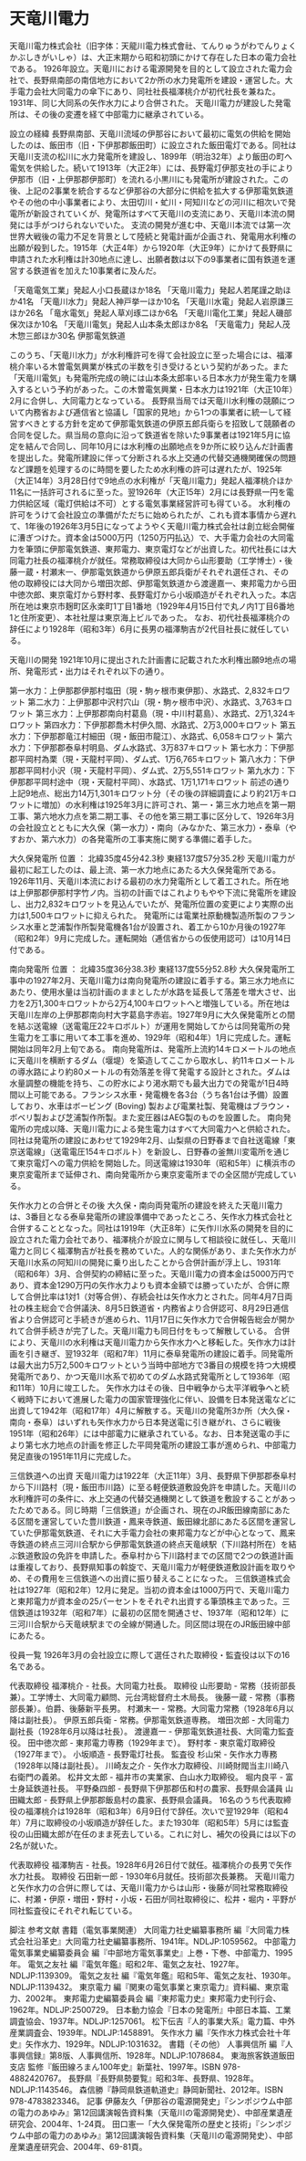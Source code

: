 # 天竜川電力

天竜川電力株式会社（旧字体：天龍󠄂川電力株式會社󠄁、てんりゅうがわでんりょく かぶしきがいしゃ）は、大正末期から昭和初頭にかけて存在した日本の電力会社である。
1926年設立。天竜川における電源開発を目的として設立された電力会社で、長野県南部の南信地方において2か所の水力発電所を建設・運営した。大手電力会社大同電力の傘下にあり、同社社長福澤桃介が初代社長を兼ねた。1931年、同じ大同系の矢作水力により合併された。
天竜川電力が建設した発電所は、その後の変遷を経て中部電力に継承されている。

設立の経緯
長野県南部、天竜川流域の伊那谷において最初に電気の供給を開始したのは、飯田市（旧・下伊那郡飯田町）に設立された飯田電灯である。同社は天竜川支流の松川に水力発電所を建設し、1899年（明治32年）より飯田の町へ電気を供給した。続いて1913年（大正2年）には、長野電灯伊那支社の手により伊那市（旧・上伊那郡伊那町）を流れる小黒川にも発電所が建設された。この後、上記の2事業を統合するなど伊那谷の大部分に供給を拡大する伊那電気鉄道やその他の中小事業者により、太田切川・虻川・阿知川などの河川に相次いで発電所が新設されていくが、発電所はすべて天竜川の支流にあり、天竜川本流の開発には手がつけられないでいた。
支流の開発が進む中、天竜川本流では第一次世界大戦後の電力不足を背景として陸続と発電計画が企画され、発電用水利権の出願が殺到した。1915年（大正4年）から1920年（大正9年）にかけて長野県に申請された水利権は計30地点に達し、出願者数は以下の9事業者に国有鉄道を運営する鉄道省を加えた10事業者に及んだ。

「天竜電気工業」発起人小口長蔵ほか18名
「天竜川電力」発起人若尾謹之助ほか41名
「天竜川水力」発起人神戸挙一ほか10名
「天竜川水電」発起人岩原謙三ほか26名
「竜水電気」発起人草刈琢二ほか6名
「天竜川電化工業」発起人磯部保次ほか10名
「天竜川電気」発起人山本条太郎ほか8名
「天竜電力」発起人茂木惣三郎ほか30名
伊那電気鉄道

このうち、「天竜川水力」が水利権許可を得て会社設立に至った場合には、福澤桃介率いる木曽電気興業が株式の半数を引き受けるという契約があった。また「天竜川電気」も発電所完成の暁には山本条太郎率いる日本水力が発生電力を購入するという予約があった。この木曽電気興業・日本水力は1921年（大正10年）2月に合併し、大同電力となっている。
長野県当局では天竜川水利権の競願について内務省および逓信省と協議し「国家的見地」から1つの事業者に統一して経営すべきとする方針を定めて伊那電気鉄道の伊原五郎兵衛らを招致して競願者の合同を促した。県当局の意向に沿って鉄道省を除いた9事業者は1921年5月に協定を結んで合同し、同年10月には水利権の出願地点を9か所に絞り込んだ計画書を提出した。発電所建設に伴って分断される水上交通の代替交通機関確保の問題など課題を処理するのに時間を要したため水利権の許可は遅れたが、1925年（大正14年）3月28日付で9地点の水利権が「天竜川電力」発起人福澤桃介ほか11名に一括許可されるに至った。翌1926年（大正15年）2月には長野県一円を電力供給区域（電灯供給は不可）とする電気事業経営許可も得ている。
水利権の許可をうけて会社設立の準備がただちに始められたが、これも資本事情から遅れて、1年後の1926年3月5日になってようやく天竜川電力株式会社は創立総会開催に漕ぎつけた。資本金は5000万円（1250万円払込）で、大手電力会社の大同電力を筆頭に伊那電気鉄道、東邦電力、東京電灯などが出資した。初代社長には大同電力社長の福澤桃介が就任。常務取締役は大同から山形要助（工学博士）・後藤一蔵・村瀬末一、伊那電気鉄道から伊原五郎兵衛がそれぞれ選任され、その他の取締役には大同から増田次郎、伊那電気鉄道から渡邊嘉一、東邦電力から田中徳次郎、東京電灯から野村孝、長野電灯から小坂順造がそれぞれ入った。本店所在地は東京市麹町区永楽町1丁目1番地（1929年4月15日付で丸ノ内1丁目6番地1と住所変更）、本社社屋は東京海上ビルであった。
なお、初代社長福澤桃介の辞任により1928年（昭和3年）6月に長男の福澤駒吉が2代目社長に就任している。

天竜川の開発
1921年10月に提出された計画書に記載された水利権出願9地点の場所、発電形式・出力はそれぞれ以下の通り。

第一水力：上伊那郡伊那村塩田（現・駒ヶ根市東伊那）、水路式、2,832キロワット
第二水力：上伊那郡中沢村穴山（現・駒ヶ根市中沢）、水路式、3,763キロワット
第三水力：上伊那郡南向村葛島（現・中川村葛島）、水路式、2万1,324キロワット
第四水力：下伊那郡喬木村伊久間、水路式、2万3,000キロワット
第五水力：下伊那郡竜江村細田（現・飯田市龍江）、水路式、6,058キロワット
第六水力：下伊那郡泰阜村明島、ダム水路式、3万837キロワット
第七水力：下伊那郡平岡村為栗（現・天龍村平岡）、ダム式、1万6,765キロワット
第八水力：下伊那郡平岡村小沢（現・天龍村平岡）、ダム式、2万5,551キロワット
第九水力：下伊那郡平岡村途中（現・天龍村平岡）、水路式、1万1,171キロワット
前述の通り上記9地点、総出力14万1,301キロワット分（その後の詳細調査により約21万キロワットに増加）の水利権は1925年3月に許可され、第一・第三水力地点を第一期工事、第六地水力点を第二期工事、その他を第三期工事に区分して、1926年3月の会社設立とともに大久保（第一水力）・南向（みなかた、第三水力）・泰阜（やすおか、第六水力）の各発電所の工事実施に関する準備に着手した。

大久保発電所
位置 ： 北緯35度45分42.3秒 東経137度57分35.2秒
天竜川電力が最初に起工したのは、最上流、第一水力地点にあたる大久保発電所である。1926年11月、天竜川本流における最初の水力発電所として着工された。所在地は上伊那郡伊那村字竹ノ内。当初の計画ではこれよりもやや下流に発電所を建設し、出力2,832キロワットを見込んでいたが、発電所位置の変更により実際の出力は1,500キロワットに抑えられた。
発電所には電業社原動機製造所製のフランシス水車と芝浦製作所製発電機各1台が設置され、着工から10か月後の1927年（昭和2年）9月に完成した。運転開始（逓信省からの仮使用認可）は10月14日付である。

南向発電所
位置 ： 北緯35度36分38.3秒 東経137度55分52.8秒
大久保発電所工事中の1927年2月、天竜川電力は南向発電所の建設に着手する。第三水力地点にあたり、使用水量は当初計画のままとしたが水路を延長して落差を増大させ、出力を2万1,300キロワットから2万4,100キロワットへと増強している。所在地は天竜川左岸の上伊那郡南向村大字葛島字赤岩。1927年9月に大久保発電所との間を結ぶ送電線（送電電圧22キロボルト）が運用を開始してからは同発電所の発生電力を工事に用いて本工事を進め、1929年（昭和4年）1月に完成した。運転開始は同年2月上旬である。
南向発電所は、発電所上流約14キロメートルの地点に天竜川を横断するダム（堰堤）を築造してここから取水し、約11キロメートルの導水路により約80メートルの有効落差を得て発電する設計とされた。ダムは水量調整の機能を持ち、この貯水により渇水期でも最大出力での発電が1日4時間以上可能である。フランシス水車・発電機を各3台（うち各1台は予備）設置しており、水車はボービング (Boving) 製および電業社製、発電機はブラウン・ボベリ製および芝浦製作所製。また変圧器はAEG製のものを設置した。
南向発電所の完成以降、天竜川電力による発生電力はすべて大同電力へと供給された。同社は発電所の建設にあわせて1929年2月、山梨県の日野春まで自社送電線「東京送電線」（送電電圧154キロボルト）を新設し、日野春の釜無川変電所を通じて東京電灯への電力供給を開始した。同送電線は1930年（昭和5年）に横浜市の東京変電所まで延伸され、南向発電所から東京変電所までの全区間が完成している。

矢作水力との合併とその後
大久保・南向両発電所の建設を終えた天竜川電力は、3番目となる泰阜発電所の建設準備中であったところ、矢作水力株式会社と合併することとなった。同社は1919年（大正8年）に矢作川水系の開発を目的に設立された電力会社であり、福澤桃介が設立に関与して相談役に就任し、天竜川電力と同じく福澤駒吉が社長を務めていた。人的な関係があり、また矢作水力が天竜川水系の阿知川の開発に乗り出したことから合併計画が浮上し、1931年（昭和6年）3月、合併契約の締結に至った。天竜川電力の資本金は5000万円であり、資本金1290万円の矢作水力よりも資本金額では勝っていたが、合併に際して合併比率は1対1（対等合併）、存続会社は矢作水力とされた。同年4月7日両社の株主総会で合併議決、8月5日鉄道省・内務省より合併認可、8月29日逓信省より合併認可と手続きが進められ、11月17日に矢作水力で合併報告総会が開かれて合併手続きが完了した。天竜川電力も同日付をもって解散している。
合併により、天竜川の水利権は天竜川電力から矢作水力へと移転した。矢作水力は計画を引き継ぎ、翌1932年（昭和7年）11月に泰阜発電所の建設に着手。同発電所は最大出力5万2,500キロワットという当時中部地方で3番目の規模を持つ大規模発電所であり、かつ天竜川水系で初めてのダム水路式発電所として1936年（昭和11年）10月に竣工した。
矢作水力はその後、日中戦争から太平洋戦争へと続く戦時下において進展した電力の国家管理強化に伴い、設備を日本発送電などに出資して1942年（昭和17年）4月に解散する。天竜川の発電所3か所（大久保・南向・泰阜）はいずれも矢作水力から日本発送電に引き継がれ、さらに戦後1951年（昭和26年）には中部電力に継承されている。なお、日本発送電の手により第七水力地点の計画を修正した平岡発電所の建設工事が進められ、中部電力発足直後の1951年11月に完成した。

三信鉄道への出資
天竜川電力は1922年（大正11年）3月、長野県下伊那郡泰阜村から下川路村（現・飯田市川路）に至る軽便鉄道敷設免許を申請した。天竜川の水利権許可の条件に、水上交通の代替交通機関として鉄道を敷設することがあったためである。同じ時期「三信鉄道」が企画され、現在のJR飯田線南部にあたる区間を運営していた豊川鉄道・鳳来寺鉄道、飯田線北部にあたる区間を運営していた伊那電気鉄道、それに大手電力会社の東邦電力などが中心となって、鳳来寺鉄道の終点三河川合駅から伊那電気鉄道の終点天竜峡駅（下川路村所在）を結ぶ鉄道敷設の免許を申請した。泰阜村から下川路村までの区間で2つの鉄道計画は重複しており、長野県知事の斡旋で、天竜川電力が軽便鉄道敷設計画を取りやめ、その費用を三信鉄道への出資に振り替えることになった。
三信鉄道株式会社は1927年（昭和2年）12月に発足。当初の資本金は1000万円で、天竜川電力と東邦電力が資本金の25パーセントをそれぞれ出資する筆頭株主であった。三信鉄道は1932年（昭和7年）に最初の区間を開通させ、1937年（昭和12年）に三河川合駅から天竜峡駅までの全線が開通した。同区間は現在のJR飯田線中部にあたる。

役員一覧
1926年3月の会社設立に際して選任された取締役・監査役は以下の16名である。

代表取締役
福澤桃介 - 社長。大同電力社長。
取締役
山形要助 - 常務（技術部長兼）。工学博士、大同電力顧問、元台湾総督府土木局長。
後藤一蔵 - 常務（事務部長兼）。伯爵、後藤新平長男。
村瀬末一 - 常務。大同電力常務（1928年6月以降は副社長）。
伊原五郎兵衛 - 常務。伊那電気鉄道専務。
増田次郎 - 大同電力副社長（1928年6月以降は社長）。
渡邊嘉一 - 伊那電気鉄道社長、大同電力監査役。
田中徳次郎 - 東邦電力専務（1929年まで）。
野村孝 - 東京電灯取締役（1927年まで）。
小坂順造 - 長野電灯社長。
監査役
杉山栄 - 矢作水力専務（1928年以降は副社長）。
川崎友之介 - 矢作水力取締役、川崎財閥当主川崎八右衛門の義弟。
松井文太郎 - 福井市の実業家、白山水力取締役。
堀内良平 - 富士身延鉄道社長。
平野桑四郎 - 長野県下伊那郡伍和村の農家、長野県会議員
山田織太郎 - 長野県上伊那郡飯島村の農家、長野県会議員。
16名のうち代表取締役の福澤桃介は1928年（昭和3年）6月9日付で辞任。次いで翌1929年（昭和4年）7月に取締役の小坂順造が辞任した。また1930年（昭和5年）5月には監査役の山田織太郎が在任のまま死去している。これに対し、補欠の役員には以下の2名が就いた。

代表取締役
福澤駒吉 - 社長。1928年6月26日付で就任。福澤桃介の長男で矢作水力社長。
取締役
石田新一郎 - 1930年6月就任。技術部次長兼務。
天竜川電力と矢作水力の合併に際しては、天竜川電力からは山形・後藤が同社常務取締役に、村瀬・伊原・増田・野村・小坂・石田が同社取締役に、松井・堀内・平野が同社監査役にそれぞれ転じている。

脚注
参考文献
書籍（電気事業関連）
大同電力社史編纂事務所 編『大同電力株式会社沿革史』大同電力社史編纂事務所、1941年。NDLJP:1059562。 
中部電力電気事業史編纂委員会 編『中部地方電気事業史』上巻・下巻、中部電力、1995年。 
電気之友社 編『電気年鑑』昭和2年、電気之友社、1927年。NDLJP:1139309。 
電気之友社 編『電気年鑑』昭和5年、電気之友社、1930年。NDLJP:1139432。 
東京電力 編『関東の電気事業と東京電力』資料編、東京電力、2002年。 
東邦電力史編纂委員会 編『東邦電力史』東邦電力史刊行会、1962年。NDLJP:2500729。 
日本動力協会『日本の発電所』中部日本篇、工業調査協会、1937年。NDLJP:1257061。 
松下伝吉『人的事業大系』電力篇、中外産業調査会、1939年。NDLJP:1458891。 
矢作水力 編『矢作水力株式会社十年史』矢作水力、1929年。NDLJP:1031632。 
書籍（その他）
人事興信所 編『人事興信録』第8版、人事興信所、1928年。NDLJP:1078684。 
東海旅客鉄道飯田支店 監修『飯田線ろまん100年史』新葉社、1997年。ISBN 978-4882420767。 
長野県『長野県勢要覧』昭和3年、長野県、1928年。NDLJP:1143546。 
森信勝『静岡県鉄道軌道史』静岡新聞社、2012年。ISBN 978-4783823346。 
記事
伊藤友久「伊那谷の電源開発史」『シンポジウム中部の電力のあゆみ』第12回講演報告資料集（天竜川の電源開発史）、中部産業遺産研究会、2004年、1-24頁。 
田口憲一「大久保発電所の歴史と技術」『シンポジウム中部の電力のあゆみ』第12回講演報告資料集（天竜川の電源開発史）、中部産業遺産研究会、2004年、69-81頁。